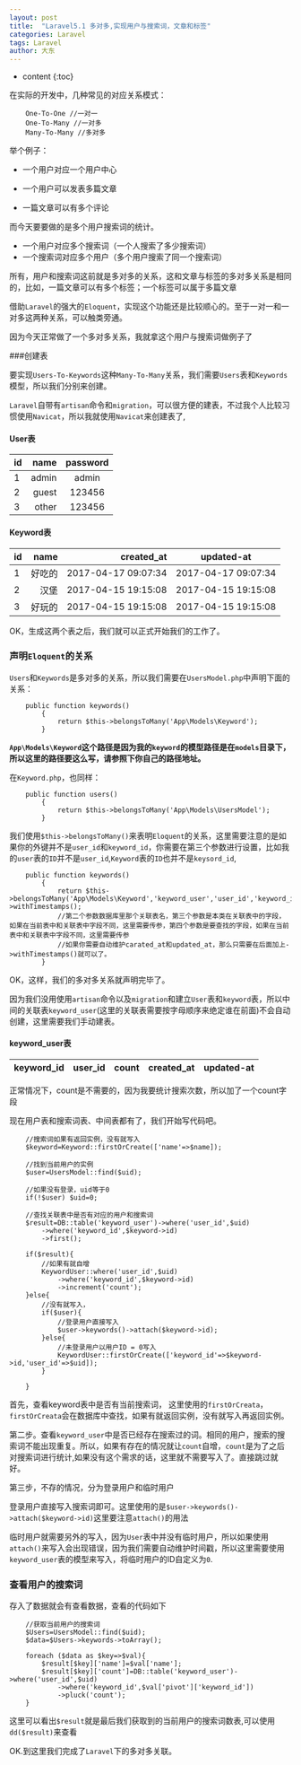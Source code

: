 ```yaml
---
layout: post
title:  "Laravel5.1 多对多,实现用户与搜索词，文章和标签"
categories: Laravel
tags: Laravel 
author: 大东
---
```


* content
{:toc}


在实际的开发中，几种常见的对应关系模式：
```
    One-To-One //一对一
    One-To-Many //一对多
    Many-To-Many //多对多
```
举个例子：

- 一个用户对应一个用户中心

- 一个用户可以发表多篇文章

- 一篇文章可以有多个评论

而今天要要做的是多个用户搜索词的统计。
- 一个用户对应多个搜索词（一个人搜索了多少搜索词）
- 一个搜索词对应多个用户（多个用户搜索了同一个搜索词）

所有，用户和搜索词这前就是多对多的关系，这和文章与标签的多对多关系是相同的，比如，一篇文章可以有多个标签；一个标签可以属于多篇文章

借助`Laravel`的强大的`Eloquent`，实现这个功能还是比较顺心的。至于一对一和一对多这两种关系，可以触类旁通。

因为今天正常做了一个多对多关系，我就拿这个用户与搜索词做例子了

###创建表

要实现`Users-To-Keywords`这种`Many-To-Many`关系，我们需要`Users`表和`Keywords`模型，所以我们分别来创建。

`Laravel`自带有`artisan`命令和`migration`，可以很方便的建表，不过我个人比较习惯使用`Navicat`，所以我就使用`Navicat`来创建表了,

#### User表

| id       | name   |  password |
| -------- | -----: | :------:  |
| 1        | admin  |   admin   |
| 2        | guest  |   123456  |
| 3        | other  |   123456  |


#### Keyword表

| id       | name   |  created_at | updated-at |
| -------- | -----: |  ------:    |  :------:  |
| 1        | 好吃的  |2017-04-17 09:07:34|2017-04-17 09:07:34|
| 2        | 汉堡    |2017-04-15 19:15:08|2017-04-15 19:15:08|
| 3        | 好玩的  |2017-04-15 19:15:08|2017-04-15 19:15:08|


OK，生成这两个表之后，我们就可以正式开始我们的工作了。

### 声明`Eloquent`的关系

`Users`和`Keywords`是多对多的关系，所以我们需要在`UsersModel.php`中声明下面的关系：
```
    public function keywords()
        {
            return $this->belongsToMany('App\Models\Keyword');
        }
```
**`App\Models\Keyword`这个路径是因为我的`keyword`的模型路径是在`models`目录下，所以这里的路径要这么写，请参照下你自己的路径地址。**

在`Keyword.php`，也同样：
```
    public function users()
        {
            return $this->belongsToMany('App\Models\UsersModel');
        }   
```
我们使用`$this->belongsToMany()`来表明`Eloquent`的关系，这里需要注意的是如果你的外键并不是`user_id`和`keyword_id`，你需要在第三个参数进行设置，比如我的`user`表的`ID`并不是`user_id`,`Keyword`表的`ID`也并不是`keysord_id`,

```
    public function keywords()
        {
            return $this->belongsToMany('App\Models\Keyword','keyword_user','user_id','keyword_id')->withTimestamps();
            //第二个参数数据库里那个关联表名，第三个参数是本类在关联表中的字段，如果在当前表中和关联表中字段不同，这里需要传参，第四个参数是要查找的字段，如果在当前表中和关联表中字段不同，这里需要传参
            //如果你需要自动维护carated_at和updated_at，那么只需要在后面加上->withTimestamps()就可以了。
        }
```
OK，这样，我们的多对多关系就声明完毕了。

因为我们没用使用`artisan`命令以及`migration`和建立`User`表和`keyword`表，所以中间的关联表`keyword_user`(这里的关联表需要按字母顺序来绝定谁在前面)不会自动创建，这里需要我们手动建表。

#### keyword_user表

| keyword_id | user_id  | count| created_at | updated-at |
| -------- | -----: |  ------:    | ------:    |  :------:  |

正常情况下，count是不需要的，因为我要统计搜索次数，所以加了一个count字段


现在用户表和搜索词表、中间表都有了，我们开始写代码吧。

```
    //搜索词如果有返回实例，没有就写入
    $keyword=Keyword::firstOrCreate(['name'=>$name]);

    //找到当前用户的实例
    $user=UsersModel::find($uid);

    //如果没有登录，uid等于0
    if(!$user) $uid=0;

    //查找关联表中是否有对应的用户和搜索词
    $result=DB::table('keyword_user')->where('user_id',$uid)
        ->where('keyword_id',$keyword->id)
        ->first();

    if($result){
        //如果有就自增
        KeywordUser::where('user_id',$uid)
            ->where('keyword_id',$keyword->id)
            ->increment('count');
    }else{
        //没有就写入，
        if($user){
            //登录用户直接写入
            $user->keywords()->attach($keyword->id);
        }else{
            //未登录用户以用户ID = 0写入
            KeywordUser::firstOrCreate(['keyword_id'=>$keyword->id,'user_id'=>$uid]);
        }

    }
```
首先，查看keyword表中是否有当前搜索词，
这里使用的`firstOrCreata`，`firstOrCreata`会在数据库中查找，如果有就返回实例，没有就写入再返回实例。

第二步。查看`keyword_user`中是否已经存在搜索过的词。相同的用户，搜索的搜索词不能出现重复。所以，如果有存在的情况就让`count`自增，`count`是为了之后对搜索词进行统计,如果没有这个需求的话，这里就不需要写入了。直接跳过就好。

第三步，不存的情况，分为登录用户和临时用户

登录用户直接写入搜索词即可。这里使用的是`$user->keywords()->attach($keyword->id)`这里要注意`attach()`的用法

临时用户就需要另外的写入，因为`User`表中并没有临时用户，所以如果使用`attach()`来写入会出现错误，因为我们需要自动维护时间戳，所以这里需要使用`keyword_user`表的模型来写入，将临时用户的ID自定义为`0`.


### 查看用户的搜索词

存入了数据就会有查看数据，查看的代码如下

```
    //获取当前用户的搜索词
    $Users=UsersModel::find($uid);
    $data=$Users->keywords->toArray();

    foreach ($data as $key=>$val){
        $result[$key]['name']=$val['name'];
        $result[$key]['count']=DB::table('keyword_user')->where('user_id',$uid)
            ->where('keyword_id',$val['pivot']['keyword_id'])
            ->pluck('count');
    }
```
这里可以看出`$result`就是最后我们获取到的当前用户的搜索词数表,可以使用`dd($result)`来查看

OK.到这里我们完成了`Laravel`下的多对多关联。